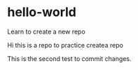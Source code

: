 # hello-world
Learn to create a new repo

Hi this is a repo to practice createa repo

This is the second test to commit changes.

